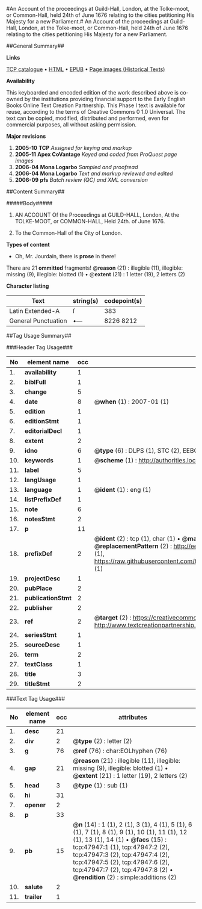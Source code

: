 #An Account of the proceedings at Guild-Hall, London, at the Tolke-moot, or Common-Hall, held 24th of June 1676 relating to the cities petitioning His Majesty for a new Parliament.#
An Account of the proceedings at Guild-Hall, London, at the Tolke-moot, or Common-Hall, held 24th of June 1676 relating to the cities petitioning His Majesty for a new Parliament.

##General Summary##

**Links**

[TCP catalogue](http://www.ota.ox.ac.uk/tcp/)  • 
[HTML](http://tei.it.ox.ac.uk/tcp/Texts-HTML/free/A25/A25699.html)  • 
[EPUB](http://tei.it.ox.ac.uk/tcp/Texts-EPUB/free/A25/A25699.epub) • 
[Page images (Historical Texts)](https://data.historicaltexts.jisc.ac.uk/view?pubId=eebo-11634411e&pageId=eebo-11634411e-47947-1)

**Availability**

This keyboarded and encoded edition of the
	       work described above is co-owned by the institutions
	       providing financial support to the Early English Books
	       Online Text Creation Partnership. This Phase I text is
	       available for reuse, according to the terms of Creative
	       Commons 0 1.0 Universal. The text can be copied,
	       modified, distributed and performed, even for
	       commercial purposes, all without asking permission.

**Major revisions**

1. __2005-10__ __TCP__ *Assigned for keying and markup*
1. __2005-11__ __Apex CoVantage__ *Keyed and coded from ProQuest page images*
1. __2006-04__ __Mona Logarbo__ *Sampled and proofread*
1. __2006-04__ __Mona Logarbo__ *Text and markup reviewed and edited*
1. __2006-09__ __pfs__ *Batch review (QC) and XML conversion*

##Content Summary##

#####Body#####

1. AN ACCOUNT Of the Proceedings at GUILD-HALL, London, At the TOLKE-MOOT, or COMMON-HALL, Held 24th. of June 1676.

1. To the Common-Hall of the City of London.

**Types of content**

  * Oh, Mr. Jourdain, there is **prose** in there!

There are 21 **ommitted** fragments! 
 @__reason__ (21) : illegible (11), illegible: missing (9), illegible: blotted (1)  •  @__extent__ (21) : 1 letter (19), 2 letters (2)

**Character listing**


|Text|string(s)|codepoint(s)|
|---|---|---|
|Latin Extended-A|ſ|383|
|General Punctuation|•—|8226 8212|

##Tag Usage Summary##

###Header Tag Usage###

|No|element name|occ|attributes|
|---|---|---|---|
|1.|__availability__|1||
|2.|__biblFull__|1||
|3.|__change__|5||
|4.|__date__|8| @__when__ (1) : 2007-01 (1)|
|5.|__edition__|1||
|6.|__editionStmt__|1||
|7.|__editorialDecl__|1||
|8.|__extent__|2||
|9.|__idno__|6| @__type__ (6) : DLPS (1), STC (2), EEBO-CITATION (1), OCLC (1), VID (1)|
|10.|__keywords__|1| @__scheme__ (1) : http://authorities.loc.gov/ (1)|
|11.|__label__|5||
|12.|__langUsage__|1||
|13.|__language__|1| @__ident__ (1) : eng (1)|
|14.|__listPrefixDef__|1||
|15.|__note__|6||
|16.|__notesStmt__|2||
|17.|__p__|11||
|18.|__prefixDef__|2| @__ident__ (2) : tcp (1), char (1)  •  @__matchPattern__ (2) : ([0-9\-]+):([0-9IVX]+) (1), (.+) (1)  •  @__replacementPattern__ (2) : http://eebo.chadwyck.com/downloadtiff?vid=$1&page=$2 (1), https://raw.githubusercontent.com/textcreationpartnership/Texts/master/tcpchars.xml#$1 (1)|
|19.|__projectDesc__|1||
|20.|__pubPlace__|2||
|21.|__publicationStmt__|2||
|22.|__publisher__|2||
|23.|__ref__|2| @__target__ (2) : https://creativecommons.org/publicdomain/zero/1.0/ (1), http://www.textcreationpartnership.org/docs/. (1)|
|24.|__seriesStmt__|1||
|25.|__sourceDesc__|1||
|26.|__term__|2||
|27.|__textClass__|1||
|28.|__title__|3||
|29.|__titleStmt__|2||


###Text Tag Usage###

|No|element name|occ|attributes|
|---|---|---|---|
|1.|__desc__|21||
|2.|__div__|2| @__type__ (2) : letter (2)|
|3.|__g__|76| @__ref__ (76) : char:EOLhyphen (76)|
|4.|__gap__|21| @__reason__ (21) : illegible (11), illegible: missing (9), illegible: blotted (1)  •  @__extent__ (21) : 1 letter (19), 2 letters (2)|
|5.|__head__|3| @__type__ (1) : sub (1)|
|6.|__hi__|31||
|7.|__opener__|2||
|8.|__p__|33||
|9.|__pb__|15| @__n__ (14) : 1 (1), 2 (1), 3 (1), 4 (1), 5 (1), 6 (1), 7 (1), 8 (1), 9 (1), 10 (1), 11 (1), 12 (1), 13 (1), 14 (1)  •  @__facs__ (15) : tcp:47947:1 (1), tcp:47947:2 (2), tcp:47947:3 (2), tcp:47947:4 (2), tcp:47947:5 (2), tcp:47947:6 (2), tcp:47947:7 (2), tcp:47947:8 (2)  •  @__rendition__ (2) : simple:additions (2)|
|10.|__salute__|2||
|11.|__trailer__|1||
